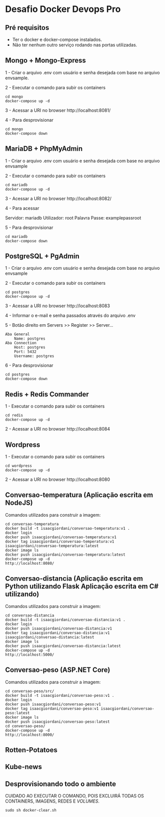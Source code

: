 # Desafio Docker Devops Pro

## Pré requisitos
- Ter o docker e docker-compose instalados.
- Não ter nenhum outro serviço rodando nas portas utilizadas.


## Mongo + Mongo-Express
1 - Criar o arquivo .env com usuário e senha desejada com base no arquivo envsample.

2 - Executar o comando para subir os containers

```
cd mongo
docker-compose up -d
```

3 - Acessar a URI no browser http://localhost:8081/

4 - Para desprovisionar

```
cd mongo
docker-compose down
```

## MariaDB + PhpMyAdmin
1 - Criar o arquivo .env com usuário e senha desejada com base no arquivo envsample

2 - Executar o comando para subir os containers

```
cd mariadb
docker-compose up -d
```

3 - Acessar a URI no browser http://localhost:8082/

4 - Para acessar

Servidor: mariadb
Utilizador: root
Palavra Passe: examplepassroot

5 - Para desprovisionar

```
cd mariadb
docker-compose down
```

## PostgreSQL + PgAdmin
1 - Criar o arquivo .env com usuário e senha desejada com base no arquivo envsample

2 - Executar o comando para subir os containers

```
cd postgres
docker-compose up -d
```

3 - Acessar a URI no browser http://localhost:8083

4 - Informar o e-mail e senha passados através do arquivo .env

5 - Botão direito em Servers >> Register >> Server...

    Aba General
        Name: postgres
    Aba Connection
        Host: postgres
        Port: 5432
        Username: postgres

6 - Para desprovisionar

```
cd postgres
docker-compose down
```

## Redis + Redis Commander
1 - Executar o comando para subir os containers

```
cd redis
docker-compose up -d
```

2 - Acessar a URI no browser http://localhost:8084

## Wordpress
1 - Executar o comando para subir os containers

```
cd wordpress
docker-compose up -d
```

2 - Acessar a URI no browser http://localhost:8080

## Conversao-temperatura (Aplicação escrita em NodeJS)
Comandos utilizados para construir a imagem:

```
cd conversao-temperatura
docker build -t isaacgiordani/conversao-temperatura:v1 .
docker login
docker push isaacgiordani/conversao-temperatura:v1
docker tag isaacgiordani/conversao-temperatura:v1 isaacgiordani/conversao-temperatura:latest
docker image ls
docker push isaacgiordani/conversao-temperatura:latest
docker-compose up -d
http://localhost:8080/
```
## Conversao-distancia (Aplicação escrita em Python utilizando Flask Aplicação escrita em C# utilizando)
Comandos utilizados para construir a imagem:

```
cd conversao-distancia
docker build -t isaacgiordani/conversao-distancia:v1 .
docker login
docker push isaacgiordani/conversao-distancia:v1
docker tag isaacgiordani/conversao-distancia:v1 isaacgiordani/conversao-distancia:latest
docker image ls
docker push isaacgiordani/conversao-distancia:latest
docker-compose up -d
http://localhost:5000/
```
## Conversao-peso (ASP.NET Core)
Comandos utilizados para construir a imagem:

```
cd conversao-peso/src/
docker build -t isaacgiordani/conversao-peso:v1 .
docker login
docker push isaacgiordani/conversao-peso:v1
docker tag isaacgiordani/conversao-peso:v1 isaacgiordani/conversao-peso:latest
docker image ls
docker push isaacgiordani/conversao-peso:latest
cd conversao-peso/
docker-compose up -d
http://localhost:8000/
```

## Rotten-Potatoes

## Kube-news

## Desprovisionando todo o ambiente
CUIDADO AO EXECUTAR O COMANDO, POIS EXCLUIRÁ TODAS OS CONTAINERS, IMAGENS, REDES E *VOLUMES*.

```
sudo sh docker-clear.sh
```